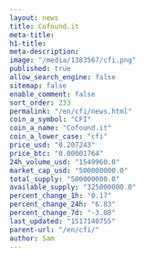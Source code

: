 ```yaml
---
layout: news
title: Cofound.it
meta-title: 
h1-title: 
meta-description: 
image: "/media/1383567/cfi.png"
published: true
allow_search_engine: false
sitemap: false
enable_comment: false
sort_order: 233
permalink: "/en/cfi/news.html"
coin_a_symbol: "CFI"
coin_a_name: "Cofound.it"
coin_a_lower_case: "cfi"
price_usd: "0.207243"
price_btc: "0.00001764"
24h_volume_usd: "1549960.0"
market_cap_usd: "500000000.0"
total_supply: "500000000.0"
available_supply: "325000000.0"
percent_change_1h: "0.17"
percent_change_24h: "6.83"
percent_change_7d: "-3.08"
last_updated: "1517140755"
parent-url: "/en/cfi/"
author: Sam
---
```


